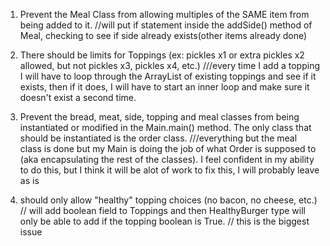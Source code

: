 1. Prevent the Meal Class from allowing multiples of the SAME item from being added to it.
//will put if statement inside the addSide() method of Meal, checking to see if side already exists(other items already done)

2. There should be limits for Toppings (ex: pickles x1 or extra pickles x2 allowed, but not pickles x3, pickles x4, etc.)
///every time I add a topping I will have to loop through the ArrayList of existing toppings and see if it exists, then if it does, I will have to start an inner loop and make sure it doesn't exist a second time.

3. Prevent the bread, meat, side, topping and meal classes from being instantiated or modified in the Main.main() method. The only class that should be instantiated is the order class. 
///everything but the meal class is done but my Main is doing the job of what Order is supposed to (aka encapsulating the rest of the classes). I feel confident in my ability to do this, but I think it will be alot of work to fix this, I will probably leave as is

4. should only allow "healthy" topping choices (no bacon, no cheese, etc.)
// will add boolean field to Toppings and then HealthyBurger type will only be able to add if the topping boolean is True.
// this is the biggest issue 